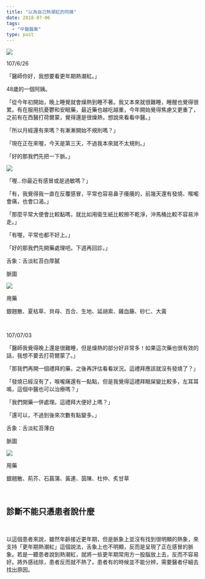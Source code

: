 ```yaml
---
title: "以為自己熱潮紅的阿姨"
date: 2018-07-06
tags: 
  - "中醫醫案"
type: post
---
```


![](/images/uploads/psyche-face-300x200.jpg)

107/6/26

「醫師你好，我想要看更年期熱潮紅。」

48歲的一個阿姨。

「從今年初開始，晚上睡覺就會燥熱到睡不著。我又本來就很難睡，睡醒也覺得很累。有在服用抗憂鬱和安眠藥，最近藥也越吃越重，今年開始覺得焦慮又更重了，之前有在西醫打荷爾蒙，覺得還是很燥熱，想說來看看中醫。」

「所以月經還有來嗎？有漸漸開始不規則嗎？」

「現在正在來喔，今天是第三天，不過我本來就不太規則。」

「好的那我們先把一下脈。」

![](/images/uploads/insomnia-300x201.jpg)

「喔...你最近有感冒或是過敏嗎？」

「有，我覺得我一直在反覆感冒，平常也容易鼻子癢癢的，前幾天還有發燒、喉嚨會痛，也會口渴。」

「那麼平常大便會比較黏嗎，就比如用衛生紙比較擦不乾淨，沖馬桶比較不容易沖走。」

「有喔，平常也都不好上。」

「好的那我們先開藥處理吧。下週再回診。」

舌象：舌淡紅苔白厚膩

脈圖

![](/images/uploads/1260170626-300x212.png)

用藥

銀翹散、夏枯草、貝母、百合、生地、延胡索、雞血藤、砂仁、大黃

 

107/07/03

「醫師我覺得晚上還是很難睡，但是燥熱的部分好非常多！如果這次藥也很有效的話，我想不要去打荷爾蒙了。」

「那我們再開一個禮拜的藥，之後再評估看看狀況。這禮拜應該就沒有發燒了？」

「發燒已經沒有了，喉嚨痛還有一點點，但是我覺得這禮拜眼屎變比較多，左耳耳鳴，這個中醫也可以治療嗎？」

「我們開藥一併處理。這禮拜大便好上嗎？」

「還可以，不過到後來次數有點變多。」

舌象：舌淡紅苔薄白

脈圖

![](/images/uploads/1260170703-300x212.png)

用藥

銀翹散、荊芥、石菖蒲、黃連、茵陳、杜仲、炙甘草

 

## 診斷不能只憑患者說什麼

 

以這個患者來說，雖然年齡接近更年期，但是脈象上並沒有找到很明顯的熱象，來支持「更年期熱潮紅」這個說法，舌象上也不明顯，反而是呈現了正在感冒的脈象。若是一聽患者說到熱潮紅，就將一些更年期常用方一股腦放上去，反而不容易好。將外感祛除，患者反而就不熱了。患者有的時候並不能分辨，需要醫者仔細去找出原因。
